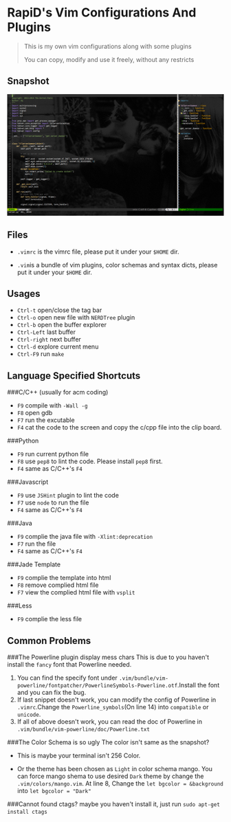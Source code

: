RapiD's Vim Configurations And Plugins
======================================

>   This is my own vim configurations along with some plugins
>
>   You can copy, modify and use it freely, without any restricts

Snapshot
--------
![Snapshot](https://github.com/rapidhere/myvim-conf/blob/master/snapshot.png?raw=true)

Files
-----
*   `.vimrc` is the vimrc file, please put it under your `$HOME` dir.

*   `.vim`is a bundle of vim plugins, color schemas and syntax dicts, please put it under your `$HOME` dir.

Usages
------
*   `Ctrl-t` open/close the tag bar
*   `Ctrl-o` open new file with `NERDTree` plugin
*   `Ctrl-b` open the buffer explorer
*   `Ctrl-Left` last buffer
*   `Ctrl-right` next buffer
*   `Ctrl-d` explore current menu
*   `Ctrl-F9` run `make`

Language Specified Shortcuts
----------------------------
###C/C++ (usually for acm coding)
*   `F9` compile with `-Wall -g`
*   `F8` open gdb
*   `F7` run the excutable
*   `F4` cat the code to the screen and copy the c/cpp file into the clip board.

###Python
*   `F9` run current python file
*   `F8` use `pep8` to lint the code. Please install `pep8` first.
*   `F4` same as C/C++'s `F4`

###Javascript
*   `F9` use `JSHint` plugin to lint the code
*   `F7` use `node` to run the file
*   `F4` same as C/C++'s `F4`

###Java
*   `F9` complie the java file with `-Xlint:deprecation`
*   `F7` run the file
*   `F4` same as C/C++'s `F4`

###Jade Template
*   `F9` complie the template into html
*   `F8` remove complied html file
*   `F7` view the complied html file with `vsplit`

###Less
*   `F9` complie the less file

Common Problems
---------------
###The Powerline plugin display mess chars
This is due to you haven't install the `fancy` font that Powerline needed.

1.  You can find the specify font under `.vim/bundle/vim-powerline/fontpatcher/PowerlineSymbols-Powerline.otf`.Install the font and you can fix the bug.
2.  If last snippet doesn't work, you can modify the config of Powerline in `.vimrc`.Change the `Powerline_symbols`(On line 14) into `compatible` or `unicode`.
3.  If all of above doesn't work, you can read the doc of Powerline in `.vim/bundle/vim-powerline/doc/Powerline.txt`

###The Color Schema is so ugly
The color isn't same as the snapshot?

*   This is maybe your terminal isn't 256 Color.

*   Or the theme has been chosen as `Light` in color schema mango. You can force mango shema to use desired `Dark` theme by change the `.vim/colors/mango.vim`. At line 8, Change the `let bgcolor = &background` into `let bgcolor = "Dark"`

###Cannot found ctags?
maybe you haven't install it, just run `sudo apt-get install ctags`

